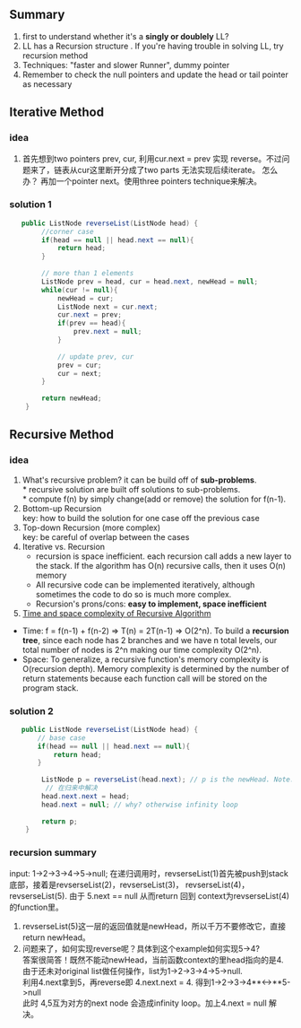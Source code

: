 ## Summary
1. first to understand whether it's a **singly or doublely** LL?   
2. LL has a Recursion structure . If you're having trouble in solving LL, try recursion method 
3. Techniques: "faster and slower Runner", dummy pointer
4. Remember to check the null pointers and update the head or tail pointer as necessary

## Iterative Method
### idea
1. 首先想到two pointers prev, cur, 利用cur.next = prev 实现 reverse。不过问题来了，链表从cur这里断开分成了two parts 无法实现后续iterate。
怎么办？ 再加一个pointer next。使用three pointers technique来解决。

### solution 1
```java
   public ListNode reverseList(ListNode head) {
        //corner case
        if(head == null || head.next == null){
            return head;
        }
                
        // more than 1 elements
        ListNode prev = head, cur = head.next, newHead = null; 
        while(cur != null){
            newHead = cur; 
            ListNode next = cur.next;
            cur.next = prev;
            if(prev == head){
                prev.next = null;
            }
            
            // update prev, cur
            prev = cur;
            cur = next;
        }
        
        return newHead;
    }
```
## Recursive Method
### idea
1. What's recursive problem? it can be build off of **sub-problems**.  
          * recursive solution are built off solutions to sub-problems.   
          * compute f(n) by simply change(add or remove) the solution for f(n-1).   
2. Bottom-up Recursion  
   key: how to build the solution for one case off the previous case
3. Top-down Recursion  (more complex)  
   key: be careful of overlap between the cases
4. Iterative vs. Recursion 
   * recursion is space inefficient. each recursion call adds a new layer to the stack. If the algorithm has O(n) recursive calls, then it uses O(n) memory
   * All recursive code can be implemented iteratively, although sometimes the code to do so is much more complex. 
   * Recursion's prons/cons: **easy to implement, space inefficient**
5. [Time and space complexity of Recursive Algorithm](https://stackoverflow.com/questions/43298938/space-complexity-of-recursive-function)
 * Time: f = f(n-1) + f(n-2) => T(n) = 2T(n-1) => O(2^n). To build a **recursion tree**, since each node has 2 branches and we have n total levels, our total number of nodes is 2^n making our time complexity O(2^n).
 * Space: To generalize, a recursive function's memory complexity is O(recursion depth). Memory complexity is determined by the number of return statements 
 because each function call will be stored on the program stack. 
 
### solution 2
```java
   public ListNode reverseList(ListNode head) {
       // base case
       if(head == null || head.next == null){
           return head;
       }
        
        ListNode p = reverseList(head.next); // p is the newHead. Note: do not change it, just return it.
         // 在归来中解决
        head.next.next = head; 
        head.next = null; // why? otherwise infinity loop
        
        return p;      
    }
```

### recursion summary
input: 1->2->3->4->5->null; 在递归调用时，revserseList(1)首先被push到stack底部，接着是revserseList(2)，revserseList(3)，
revserseList(4)，revserseList(5). 由于 5.next == null 从而return 回到 context为revserseList(4)的function里。  
1. revserseList(5)这一层的返回值就是newHead，所以千万不要修改它，直接return newHead。    
2. 问题来了，如何实现reverse呢？具体到这个example如何实现5->4?   
  答案很简答！既然不能动newHead，当前函数context的里head指向的是4. 由于还未对original list做任何操作，list为1->2->3->4->5->null.  
  利用4.next拿到5，再reverse即 4.next.next = 4. 得到1->2->3->4**<->**5->null  
  此时 4,5互为对方的next node 会造成infinity loop。加上4.next = null 解决。  
